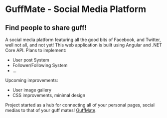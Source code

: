 # GuffMate - Social Media Platform ###

## Find people to share guff!

A social media platform featuring all the good bits of Facebook, and Twitter, well not all, and not yet! This web application
is built using Angular and .NET Core API. Plans to implement:

-   User post System
-   Follower/Following System
-   ...

Upcoming improvements:

-   User image gallery
-   CSS improvements, minimal design

Project started as a hub for connecting all of your personal pages, social medias to that of your guff mates!
[GuffMate](https://guffmate.herokuapp.com).
